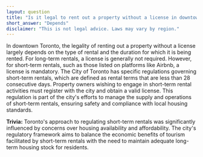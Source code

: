 ```yaml
---
layout: question
title: "Is it legal to rent out a property without a license in downtown Toronto?"
short_answer: "Depends"
disclaimer: "This is not legal advice. Laws may vary by region."
---
```


In downtown Toronto, the legality of renting out a property without a license largely depends on the type of rental and the duration for which it is being rented. For long-term rentals, a license is generally not required. However, for short-term rentals, such as those listed on platforms like Airbnb, a license is mandatory. The City of Toronto has specific regulations governing short-term rentals, which are defined as rental terms that are less than 28 consecutive days. Property owners wishing to engage in short-term rental activities must register with the city and obtain a valid license. This regulation is part of the city's efforts to manage the supply and operations of short-term rentals, ensuring safety and compliance with local housing standards.

**Trivia:** Toronto's approach to regulating short-term rentals was significantly influenced by concerns over housing availability and affordability. The city's regulatory framework aims to balance the economic benefits of tourism facilitated by short-term rentals with the need to maintain adequate long-term housing stock for residents.
